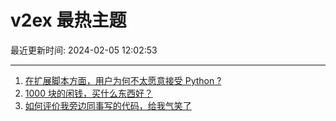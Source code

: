 # v2ex 最热主题

最近更新时间: 2024-02-05 12:02:53

--- 
1. [在扩展脚本方面，用户为何不太愿意接受 Python ?](https://www.v2ex.com/t/1014257) 
2. [1000 块的闲钱，买什么东西好？](https://www.v2ex.com/t/1014286) 
3. [如何评价我旁边同事写的代码，给我气笑了](https://www.v2ex.com/t/1014293) 
